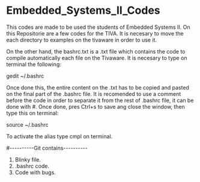 # Embedded_Systems_II_Codes

This codes are made to be used the students of Embedded Systems II.
On this Repositorie are a few codes for the TIVA. It is necesary to move the each directory to examples on the tivaware
in order to use it.

On the other hand, the bashrc.txt is a .txt file which contains the code to compile automatically each file on the
Tivaware. It is necesary to type on terminal the following:

gedit ~/.bashrc

Once done this, the entire content on the .txt has to be copied and pasted on the final part of the .bashrc file.
It is recomended to use a comment before the code in order to separate it from the rest of .bashrc file, it can be
done with #. Once done, pres Ctrl+s to save ang close the window, then type this on terminal:

source ~/.bashrc

To activate the alias type cmpl on terminal.

#----------Git contains----------
1. Blinky file.
2. .bashrc code.
3. Code with bugs.
